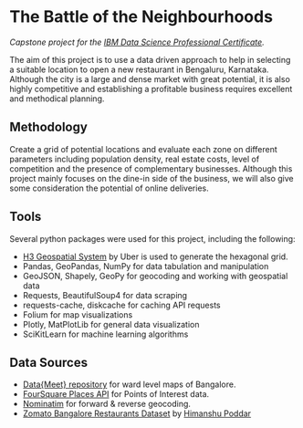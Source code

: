 # The Battle of the Neighbourhoods

*Capstone project for the [IBM Data Science Professional Certificate](https://www.coursera.org/professional-certificates/ibm-data-science?#courses).*

The aim of this project is to use a data driven approach to help in selecting a suitable location to open a new restaurant in Bengaluru, Karnataka. Although the city is a large and dense market with great potential, it is also highly competitive and establishing a profitable business requires excellent and methodical planning.

## Methodology
Create a grid of potential locations and evaluate each zone on different parameters including population density, real estate costs, level of competition and the presence of complementary businesses. Although this project mainly focuses on the dine-in side of the business, we will also give some consideration the potential of online deliveries.

## Tools
Several python packages were used for this project, including the following:
- [H3 Geospatial System](https://h3geo.org/) by Uber is used to generate the hexagonal grid.
- Pandas, GeoPandas, NumPy for data tabulation and manipulation
- GeoJSON, Shapely, GeoPy for geocoding and working with geospatial data
- Requests, BeautifulSoup4 for data scraping
- requests-cache, diskcache for caching API requests
- Folium for map visualizations
- Plotly, MatPlotLib for general data visualization
- SciKitLearn for machine learning algorithms

## Data Sources
- [Data{Meet} repository](https://github.com/datameet/Municipal_Spatial_Data) for ward level maps of Bangalore.
- [FourSquare Places API](https://developer.foursquare.com/) for Points of Interest data.
- [Nominatim](https://nominatim.openstreetmap.org/ui/search.html) for forward & reverse geocoding.
- [Zomato Bangalore Restaurants Dataset](https://www.kaggle.com/himanshupoddar/zomato-bangalore-restaurants) by [Himanshu Poddar](https://www.kaggle.com/himanshupoddar)
